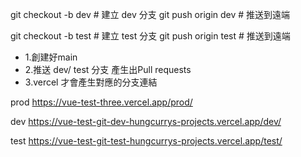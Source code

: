 git checkout -b dev # 建立 dev 分支
git push origin dev # 推送到遠端

git checkout -b test # 建立 test 分支
git push origin test # 推送到遠端

- 1.創建好main
- 2.推送 dev/ test 分支 產生出Pull requests
- 3.vercel 才會產生對應的分支連結

prod
https://vue-test-three.vercel.app/prod/

dev
https://vue-test-git-dev-hungcurrys-projects.vercel.app/dev/

test
https://vue-test-git-test-hungcurrys-projects.vercel.app/test/
